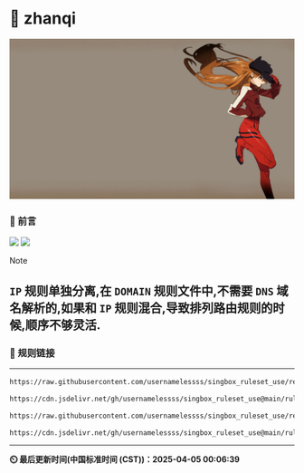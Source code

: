 
# 🧸 zhanqi
![](https://raw.githubusercontent.com/usernamelessss/picture-bed/main/images/202504042256831.jpg)
### 📣 前言
![](https://shields.io/badge/-移除重复规则-ff69b4) ![](https://shields.io/badge/-IP&nbsp;规则单独存放不与&nbsp;DOMAIN&nbsp;等混合-green)
> [!NOTE]
**`IP` 规则单独分离,在 `DOMAIN` 规则文件中,不需要 `DNS` 域名解析的,如果和 `IP` 规则混合,导致排列路由规则的时候,顺序不够灵活.**
---

###  🔗 规则链接
---

```url
https://raw.githubusercontent.com/usernamelessss/singbox_ruleset_use/refs/heads/main/rule/zhanqi/zhanqi_No_IP.json
```

```url
https://cdn.jsdelivr.net/gh/usernamelessss/singbox_ruleset_use@main/rule/zhanqi/zhanqi_No_IP.json
```

```url
https://raw.githubusercontent.com/usernamelessss/singbox_ruleset_use/refs/heads/main/rule/zhanqi/zhanqi_No_IP.srs
```

```url
https://cdn.jsdelivr.net/gh/usernamelessss/singbox_ruleset_use@main/rule/zhanqi/zhanqi_No_IP.srs
```

---
**⏲️ 最后更新时间(中国标准时间 (CST))：2025-04-05 00:06:39**
